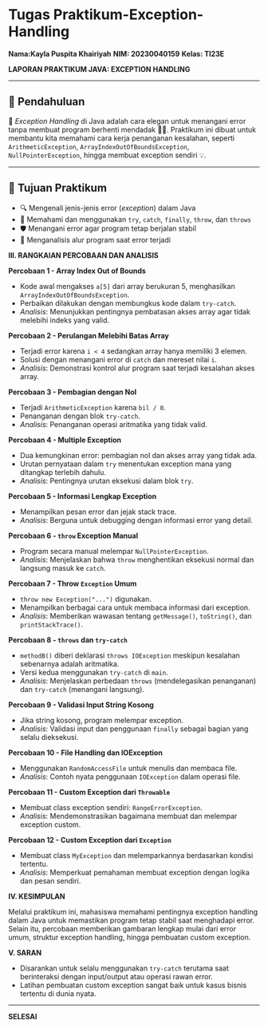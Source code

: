 # Tugas Praktikum-Exception-Handling

**Nama:Kayla Puspita Khairiyah**
**NIM: 20230040159**
**Kelas: TI23E**

**LAPORAN PRAKTIKUM JAVA: EXCEPTION HANDLING**

---

## 📌 Pendahuluan

🧠 *Exception Handling* di Java adalah cara elegan untuk menangani error tanpa membuat program berhenti mendadak 🚫💥. Praktikum ini dibuat untuk membantu kita memahami cara kerja penanganan kesalahan, seperti `ArithmeticException`, `ArrayIndexOutOfBoundsException`, `NullPointerException`, hingga membuat exception sendiri 💡.

---

## 🎯 Tujuan Praktikum

* 🔍 Mengenali jenis-jenis error (*exception*) dalam Java
* 🧩 Memahami dan menggunakan `try`, `catch`, `finally`, `throw`, dan `throws`
* 🛡️ Menangani error agar program tetap berjalan stabil
* 🔄 Menganalisis alur program saat error terjadi

**III. RANGKAIAN PERCOBAAN DAN ANALISIS**

**Percobaan 1 - Array Index Out of Bounds**

* Kode awal mengakses `a[5]` dari array berukuran 5, menghasilkan `ArrayIndexOutOfBoundsException`.
* Perbaikan dilakukan dengan membungkus kode dalam `try-catch`.
* *Analisis*: Menunjukkan pentingnya pembatasan akses array agar tidak melebihi indeks yang valid.

**Percobaan 2 - Perulangan Melebihi Batas Array**

* Terjadi error karena `i < 4` sedangkan array hanya memiliki 3 elemen.
* Solusi dengan menangani error di `catch` dan mereset nilai `i`.
* *Analisis*: Demonstrasi kontrol alur program saat terjadi kesalahan akses array.

**Percobaan 3 - Pembagian dengan Nol**

* Terjadi `ArithmeticException` karena `bil / 0`.
* Penanganan dengan blok `try-catch`.
* *Analisis*: Penanganan operasi aritmatika yang tidak valid.

**Percobaan 4 - Multiple Exception**

* Dua kemungkinan error: pembagian nol dan akses array yang tidak ada.
* Urutan pernyataan dalam `try` menentukan exception mana yang ditangkap terlebih dahulu.
* *Analisis*: Pentingnya urutan eksekusi dalam blok `try`.

**Percobaan 5 - Informasi Lengkap Exception**

* Menampilkan pesan error dan jejak stack trace.
* *Analisis*: Berguna untuk debugging dengan informasi error yang detail.

**Percobaan 6 - `throw` Exception Manual**

* Program secara manual melempar `NullPointerException`.
* *Analisis*: Menjelaskan bahwa `throw` menghentikan eksekusi normal dan langsung masuk ke `catch`.

**Percobaan 7 - Throw `Exception` Umum**

* `throw new Exception("...")` digunakan.
* Menampilkan berbagai cara untuk membaca informasi dari exception.
* *Analisis*: Memberikan wawasan tentang `getMessage()`, `toString()`, dan `printStackTrace()`.

**Percobaan 8 - `throws` dan `try-catch`**

* `methodB()` diberi deklarasi `throws IOException` meskipun kesalahan sebenarnya adalah aritmatika.
* Versi kedua menggunakan `try-catch` di `main`.
* *Analisis*: Menjelaskan perbedaan `throws` (mendelegasikan penanganan) dan `try-catch` (menangani langsung).

**Percobaan 9 - Validasi Input String Kosong**

* Jika string kosong, program melempar exception.
* *Analisis*: Validasi input dan penggunaan `finally` sebagai bagian yang selalu dieksekusi.

**Percobaan 10 - File Handling dan IOException**

* Menggunakan `RandomAccessFile` untuk menulis dan membaca file.
* *Analisis*: Contoh nyata penggunaan `IOException` dalam operasi file.

**Percobaan 11 - Custom Exception dari `Throwable`**

* Membuat class exception sendiri: `RangeErrorException`.
* *Analisis*: Mendemonstrasikan bagaimana membuat dan melempar exception custom.

**Percobaan 12 - Custom Exception dari `Exception`**

* Membuat class `MyException` dan melemparkannya berdasarkan kondisi tertentu.
* *Analisis*: Memperkuat pemahaman membuat exception dengan logika dan pesan sendiri.

**IV. KESIMPULAN**

Melalui praktikum ini, mahasiswa memahami pentingnya exception handling dalam Java untuk memastikan program tetap stabil saat menghadapi error. Selain itu, percobaan memberikan gambaran lengkap mulai dari error umum, struktur exception handling, hingga pembuatan custom exception.

**V. SARAN**

* Disarankan untuk selalu menggunakan `try-catch` terutama saat berinteraksi dengan input/output atau operasi rawan error.
* Latihan pembuatan custom exception sangat baik untuk kasus bisnis tertentu di dunia nyata.

---

**SELESAI**
